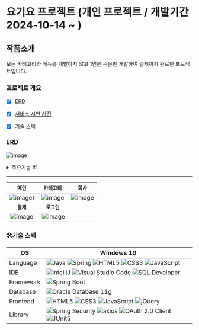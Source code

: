 # 요기요 프로젝트 (개인 프로젝트 / 개발기간 2024-10-14 ~ )

## 작품소개
  모든 카테고리와 메뉴를 개발하지 않고
  1인분 주문만 개발하여 결제까지 완료한 프로젝트입니다.
### 프로젝트 개요
- [x] [ERD](#erd)
- [x] [서비스 시연 사진](#서비스-시연-사진)
- [x] [기술 스택](#기술-스택)


###  ERD

![image](https://github.com/user-attachments/assets/469c0a61-e4f6-44b6-b7b0-000da431dfe2)




<details>
<summary>주요기능 #1. </summary>
jwt를 이용한 로그인 작업
</details>

----

|<small>메인</small>|<small>카테고리<small>|<small>회사</small>|
|:-:|:-:|:-:|
|![image](https://github.com/user-attachments/assets/7a6e3233-0dfc-41ff-a875-2e75f53e3e3f))|![image](https://github.com/user-attachments/assets/376c7f38-b3f8-4cb3-8c95-130b305f8f25)|![image](https://github.com/user-attachments/assets/83092a99-a12b-4bd9-ae34-c4e242ee1656)|
|<small><b>결제</b></small>|<small><b>로그인</b></small>|
|![image](https://github.com/user-attachments/assets/c5a4240e-6970-4b6f-bf82-7ddcdf1e60cb)|!![image](https://github.com/user-attachments/assets/eece63a6-465e-49d5-947b-069053d4430c)|


### 🛠기술 스택
OS | Windows 10
--- | --- |
Language | ![Java](https://img.shields.io/badge/JAVA-000?style=for-the-badge&logo=java&logoColor=white) ![Spring](https://img.shields.io/badge/Spring-000?style=for-the-badge&logo=spring&logoColor=white) ![HTML5](https://img.shields.io/badge/html5-000?style=for-the-badge&logo=html5&logoColor=white) ![CSS3](https://img.shields.io/badge/css3-000?style=for-the-badge&logo=css3&logoColor=white) ![JavaScript](https://img.shields.io/badge/javascript-000?style=for-the-badge&logo=javascript&logoColor=white)
IDE |  ![IntelliJ](https://img.shields.io/badge/IntelliJ-000?style=for-the-badge) ![Visual Studio Code](https://img.shields.io/badge/Visual%20Studio%20Code-000?style=for-the-badge&logo=visualstudiocode&logoColor=white) ![SQL Developer](https://img.shields.io/badge/debeavor-000?style=for-the-badge&logo=oracle&logoColor=white)
Framework | ![Spring Boot](https://img.shields.io/badge/Spring%20Boot-6DB33F?style=for-the-badge&logo=springboot&logoColor=white)  | ![Apache Maven](https://img.shields.io/badge/Apache%20Maven-C71A36?style=for-the-badge&logo=apachemaven&logoColor=white)
Database | ![Oracle Database 11g](https://img.shields.io/badge/mysql-F80000?style=for-the-badge&logo=oracle&logoColor=white)
Frontend | ![HTML5](https://img.shields.io/badge/html5-E34F26?style=for-the-badge&logo=html5&logoColor=white) ![CSS3](https://img.shields.io/badge/css3-1572B6?style=for-the-badge&logo=css3&logoColor=white) ![JavaScript](https://img.shields.io/badge/javascript-F7DF1E?style=for-the-badge&logo=javascript&logoColor=black) ![jQuery](https://img.shields.io/badge/jQuery-0769AD?style=for-the-badge&logo=jquery&logoColor=white)
Library | ![Spring Security](https://img.shields.io/badge/spring%20security-6DB33F?style=for-the-badge&logo=springsecurity&logoColor=white)  ![axios](https://img.shields.io/badge/axios-DC382D?style=for-the-badge&logo=redis&logoColor=white) ![OAuth 2.0 Client](https://img.shields.io/badge/OAuth%202.0%20Client-4b4b4b?style=for-the-badge) ![JUnit5](https://img.shields.io/badge/JUnit5-25A162?style=for-the-badge&logo=junit5&logoColor=white)

